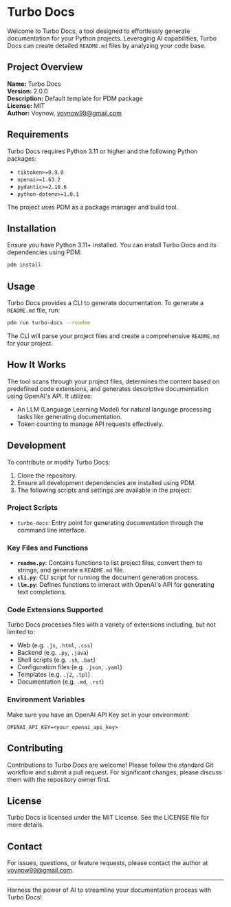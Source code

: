 # Turbo Docs

Welcome to Turbo Docs, a tool designed to effortlessly generate documentation for your Python projects. Leveraging AI capabilities, Turbo Docs can create detailed `README.md` files by analyzing your code base.

## Project Overview

**Name:** Turbo Docs  
**Version:** 2.0.0  
**Description:** Default template for PDM package  
**License:** MIT  
**Author:** Voynow, [voynow99@gmail.com](mailto:voynow99@gmail.com)

## Requirements

Turbo Docs requires Python 3.11 or higher and the following Python packages:

- `tiktoken>=0.9.0`
- `openai>=1.63.2`
- `pydantic>=2.10.6`
- `python-dotenv>=1.0.1`

The project uses PDM as a package manager and build tool.

## Installation

Ensure you have Python 3.11+ installed. You can install Turbo Docs and its dependencies using PDM:

```bash
pdm install
```

## Usage

Turbo Docs provides a CLI to generate documentation. To generate a `README.md` file, run:

```bash
pdm run turbo-docs --readme
```

The CLI will parse your project files and create a comprehensive `README.md` for your project.

## How It Works

The tool scans through your project files, determines the content based on predefined code extensions, and generates descriptive documentation using OpenAI's API. It utilizes:

- An LLM (Language Learning Model) for natural language processing tasks like generating documentation.
- Token counting to manage API requests effectively.

## Development

To contribute or modify Turbo Docs:

1. Clone the repository.
2. Ensure all development dependencies are installed using PDM.
3. The following scripts and settings are available in the project:

### Project Scripts

- `turbo-docs`: Entry point for generating documentation through the command line interface.

### Key Files and Functions

- **`readme.py`**: Contains functions to list project files, convert them to strings, and generate a `README.md` file.
- **`cli.py`**: CLI script for running the document generation process.
- **`llm.py`**: Defines functions to interact with OpenAI's API for generating text completions.

### Code Extensions Supported

Turbo Docs processes files with a variety of extensions including, but not limited to:

- Web (e.g. `.js`, `.html`, `.css`)
- Backend (e.g. `.py`, `.java`)
- Shell scripts (e.g. `.sh`, `.bat`)
- Configuration files (e.g. `.json`, `.yaml`)
- Templates (e.g. `.j2`, `.tpl`)
- Documentation (e.g. `.md`, `.rst`)

### Environment Variables

Make sure you have an OpenAI API Key set in your environment:

```
OPENAI_API_KEY=<your_openai_api_key>
```

## Contributing

Contributions to Turbo Docs are welcome! Please follow the standard Git workflow and submit a pull request. For significant changes, please discuss them with the repository owner first.

## License

Turbo Docs is licensed under the MIT License. See the LICENSE file for more details.

## Contact

For issues, questions, or feature requests, please contact the author at [voynow99@gmail.com](mailto:voynow99@gmail.com).

---

Harness the power of AI to streamline your documentation process with Turbo Docs!